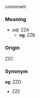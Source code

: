 consonant
### Meaning
+ _adj_: ZZA
	+ __eg__: ZZB

### Origin

ZZC

### Synonym

__eg__: ZZD

+ ZZE


